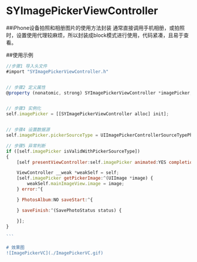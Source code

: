 # SYImagePickerViewController

##iPhone设备拍照和相册图片的使用方法封装
通常直接调用手机相册，或拍照时，设置使用代理较麻烦，所以封装成block模式进行使用，代码紧凑，且易于查看。

##使用示例
~~~ javascript
//步骤1 导入头文件
#import "SYImagePickerViewController.h"


// 步骤2 定义属性
@property (nonatomic, strong) SYImagePickerViewController *imagePicker;


// 步骤3 实例化
self.imagePicker = [[SYImagePickerViewController alloc] init];


// 步骤4 设置数据源
self.imagePicker.pickerSourceType = UIImagePickerControllerSourceTypePhotoLibrary;

// 步骤5 异常判断
if ([self.imagePicker isValidWithPickerSourceType])
{
    [self presentViewController:self.imagePicker animated:YES completion:NULL];

    ViewController __weak *weakSelf = self;
    [self.imagePicker getPickerImage:^(UIImage *image) {
        weakSelf.mainImageView.image = image;
    } error:^{

    } PhotosAlbum:NO saveStart:^{

    } saveFinish:^(SavePhotoStatus status) {

    }];
}

```

# 效果图
![ImagePickerVC](./ImagePickerVC.gif)
 
